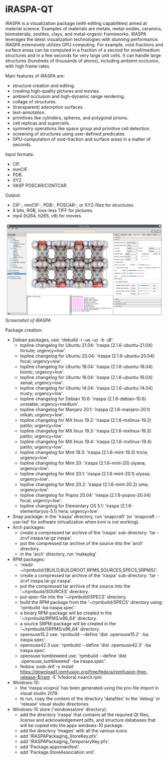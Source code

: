 # iRASPA-QT

iRASPA is a visualization package (with editing capabilities) aimed at material science. Examples of materials are metals, metal-oxides, ceramics, biomaterials, zeolites, clays, and metal-organic frameworks. iRASPA leverages the latest visualization technologies with stunning performance. iRASPA extensively utilizes GPU computing. For example, void-fractions and surface areas can be computed in a fraction of a second for small/medium structures and in a few seconds for very large unit cells. It can handle large structures (hundreds of thousands of atoms), including ambient occlusion, with high frame rates.

Main features of iRASPA are:
* structure creation and editing.
* creating high-quality pictures and movies.
* ambient occlusion and high-dynamic range rendering.
* collage of structures.
* (transparent) adsorption surfaces.
* text-annotation.
* primitives like cylinders, spheres, and polygonal prisms.
* cell replicas and supercells.
* symmetry operations like space group and primitive cell detection.
* screening of structures using user-defined predicates.
* GPU-computation of void-fraction and surface areas in a matter of seconds.

Input formats:
* CIF.
* mmCIF.
* PDB.
* XYZ.
* VASP POSCAR/CONTCAR.

Output:
* CIF-, mmCIF-, PDB-, POSCAR-, or XYZ-files for structures.
* 8 bits, RGB, loss-less TIFF for pictures.
* mp4 (h264, h265, v9) for movies.

![](https://raw.githubusercontent.com/iRASPA/iRASPA-QT/master/iraspa/screenshots/linux/screenshot1.png)
*Screenshot of iRASPA*

Package creation:
* Debian packages, use: 'debuild -i -us -uc -b -j8'.
   * topline changelog for Ubuntu 21.04: 'iraspa (2.1.6-ubuntu-21.04) hirsute; urgency=low'.
   * topline changelog for Ubuntu 20.04: 'iraspa (2.1.6-ubuntu-20.04) focal; urgency=low'.
   * topline changelog for Ubuntu 18.04: 'iraspa (2.1.6-ubuntu-18.04) bionic; urgency=low'.
   * topline changelog for Ubuntu 16.04: 'iraspa (2.1.6-ubuntu-16.04) xenial; urgency=low'.
   * topline changelog for Ubuntu 14.04: 'iraspa (2.1.6-ubuntu-14.04) trusty; urgency=low'.
   * topline changelog for Debian 10.6: 'iraspa (2.1.6-debian-10.6) unstable; urgency=medium'.
   * topline changelog for Manjaro 20.1: 'iraspa (2.1.6-manjaro-20.1) mikah; urgency=low'.
   * topline changelog for MX linux 19.2: 'iraspa (2.1.6-mxlinux-19.2) patito; urgency=low'.
   * topline changelog for MX linux 19.3: 'iraspa (2.1.6-mxlinux-19.3) patito; urgency=low'.
   * topline changelog for MX linux 19.4: 'iraspa (2.1.6-mxlinux-19.4) patito; urgency=low'.
   * topline changelog for Mint 19.3: 'iraspa (2.1.6-mint-19.3) tricia; urgency=low'.
   * topline changelog for Mint 20: 'iraspa (2.1.6-mint-20) ulyana; urgency=low'.
   * topline changelog for Mint 20.1: 'iraspa (2.1.6-mint-20.1) ulyssa; urgency=low'.
   * topline changelog for Mint 20.2: 'iraspa (2.1.6-mint-20.2) uma; urgency=low'.
   * topline changelog for Popos 20.04: 'iraspa (2.1.6-popos-20.04) focal; urgency=low'.
   * topline changelog for Elementary OS 5.1: 'iraspa (2.1.6-elementaryos-5.1) hera; urgency=low'.
* Snap package: in the 'iraspa' directory, run 'snapcraft'  (or 'snapcraft --use-lxd' for software virtualization when kvm is not working).
* Arch packages: 
   * create a compressed tar archive of the 'iraspa' sub-directory: 'tar -zcvf iraspa.tar.gz iraspa'.
   * put the compressed tar archive of the source into the 'arch' directory.
   * in the 'arch' directory, run 'makepkg'
* RPM packages:
   * 'mkdir ~/rpmbuild/{BUILD,BUILDROOT,RPMS,SOURCES,SPECS,SRPMS}'.
   * create a compressed tar archive of the 'iraspa' sub-directory: 'tar -zcvf iraspa.tar.gz iraspa'.
   * put the compressed tar archive of the source into the '~/rpmbuild/SOURCES' directory.
   * put spec-file into the '~/rpmbuild/SPECS' directory.
   * build the RPM package from the '~/rpmbuild/SPECS' directory using: 'rpmbuild -ba iraspa.spec'.
   * a binary RPM-package will be created in the '~/rpmbuild/RPMS/x86_64' directory.
   * a source SRPM-package will be created in the '~/rpmbuild/SRPMS/x86_64' directory.
   * opensuse15.2 use: 'rpmbuild --define 'dist .opensuse15.2' -ba iraspa.spec'.
   * opensuse42.3 use: 'rpmbuild --define 'dist .opensuse42.3' -ba iraspa.spec'.
   * opensuse tumbleweed use: 'rpmbuild --define 'dist .opensuse_tumbleweed' -ba iraspa.spec'.
   * fedora: sudo dnf -y install https://download1.rpmfusion.org/free/fedora/rpmfusion-free-release-$(rpm -E %fedora).noarch.rpm
* Windows-10:
   * the 'iraspa.vcxproj' has been generated using the pro-file import in visual studio 2019.
   * to run, copy the content of the directory 'datafiles' to the 'debug' or 'release' visual studio directories.
* Windows-10 store ('windowsstore' directory): 
   * add the directory 'iraspa' that contains all the required Qt files, license and acknowledgement pdfs, and structure databases that will be copied into the appx windows-10 package. 
   * add the directory 'Images' with all the various icons.
   * add 'IRASPAPackaging_StoreKey.pfx'.
   * add 'IRASPAPackaging_TemporaryKey.pfx'.
   * add 'Package.appxmanifest'.
   * add 'Package.StoreAssociation.xml'.
